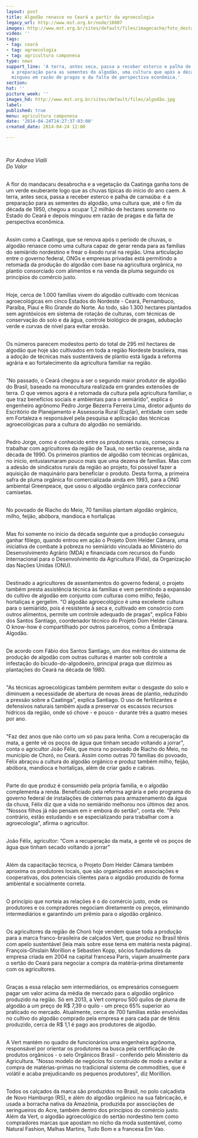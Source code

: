 ```yaml
---
layout: post
title: Algodão renasce no Ceará a partir da agroecologia
legacy_url: http://www.mst.org.br/node/16007
images: http://www.mst.org.br/sites/default/files/imagecache/foto_destaque/algodão.jpg
video: ''
tags:
- tag: ceará
- tag: agroecologia
- tag: agricultura camponesa
type: news
support_line: 'A terra, antes seca, passa a receber esterco e palha de carnaúba: é
  a preparação para as sementes do algodão, uma cultura que após a década de 1960
  minguou em razão de pragas e da falta de perspectiva econômica.'
section: 
hat: ''
picture_week: ''
images_hd: http://www.mst.org.br/sites/default/files/algodão.jpg
label: 
published: true
menu: agricultura camponesa
date: '2014-04-24T14:27:37-03:00'
created_date: 2014-04-24 12:00

---
```

<p>&nbsp;</p><p><em>Por Andrea Vialli<br>Do Valor</em></p><p><br>A flor do mandacaru desabrocha e a vegetação da Caatinga ganha tons de um verde exuberante logo que as chuvas típicas do início do ano caem. A terra, antes seca, passa a receber esterco e palha de carnaúba: é a preparação para as sementes do algodão, uma cultura que, até o fim da década de 1950, chegou a ocupar 1,2 milhão de hectares somente no Estado do Ceará e depois minguou em razão de pragas e da falta de perspectiva econômica.</p><p><br>Assim como a Caatinga, que se renova após o período de chuvas, o algodão renasce como uma cultura capaz de gerar renda para as famílias do semiárido nordestino e frear o êxodo rural na região. Uma articulação entre o governo federal, ONGs e empresas privadas está permitindo a retomada da produção do algodão com base na agricultura orgânica, no plantio consorciado com alimentos e na venda da pluma seguindo os princípios do comércio justo.</p><p><br>Hoje, cerca de 1.000 famílias vivem do algodão cultivado com técnicas agroecológicas em cinco Estados do Nordeste - Ceará, Pernambuco, Paraíba, Piauí e Rio Grande do Norte. Ao todo, são 1.300 hectares plantados sem agrotóxicos em sistema de rotação de culturas, com técnicas de conservação do solo e da água, controle biológico de pragas, adubação verde e curvas de nível para evitar erosão.</p><p><br>Os números parecem modestos perto do total de 295 mil hectares de algodão que hoje são cultivados em toda a região Nordeste brasileira, mas a adoção de técnicas mais sustentáveis de plantio está ligada à reforma agrária e ao fortalecimento da agricultura familiar na região.</p><p><br>"No passado, o Ceará chegou a ser o segundo maior produtor de algodão do Brasil, baseado na monocultura realizada em grandes extensões de terra. O que vemos agora é a retomada da cultura pela agricultura familiar, o que traz benefícios sociais e ambientais para o semiárido", explica o engenheiro agrônomo Pedro Jorge Bezerra Ferreira Lima, diretor adjunto do Escritório de Planejamento e Assessoria Rural (Esplar), entidade com sede em Fortaleza e responsável pela pesquisa e aplicação das técnicas agroecológicas para a cultura do algodão no semiárido.</p><p><br>Pedro Jorge, como é conhecido entre os produtores rurais, começou a trabalhar com agricultores da região de Tauá, no sertão cearense, ainda na década de 1990. Os primeiros plantios de algodão com técnicas orgânicas, no inicio, entusiasmaram pouco mais que uma dezena de famílias. Mas com a adesão de sindicatos rurais da região ao projeto, foi possível fazer a aquisição de maquinário para beneficiar o produto. Desta forma, a primeira safra de pluma orgânica foi comercializada ainda em 1993, para a ONG ambiental Greenpeace, que usou o algodão orgânico para confeccionar camisetas.</p><p><br>No povoado de Riacho do Meio, 70 famílias plantam algodão orgânico, milho, feijão, abóbora, mandioca e hortaliças</p><p><br>Mas foi somente no início da década seguinte que a produção conseguiu ganhar fôlego, quando entrou em ação o Projeto Dom Helder Câmara, uma iniciativa de combate à pobreza no semiárido vinculada ao Ministério do Desenvolvimento Agrário (MDA) e financiada com recursos do Fundo Internacional para o Desenvolvimento da Agricultura (Fida), da Organização das Nações Unidas (ONU).</p><p><br>Destinado a agricultores de assentamentos do governo federal, o projeto também presta assistência técnica às famílias e vem permitindo a expansão do cultivo de algodão em conjunto com culturas como milho, feijão, hortaliças e gergelim. "O algodão agroecológico é uma excelente cultura para o semiárido, pois é resistente à seca e, cultivado em consórcio com outros alimentos, permite um controle adequado de pragas", explica Fábio dos Santos Santiago, coordenador técnico do Projeto Dom Helder Câmara. O know-how é compartilhado por outros parceiros, como a Embrapa Algodão.</p><p><br>De acordo com Fábio dos Santos Santiago, um dos méritos do sistema de produção de algodão com outras culturas é manter sob controle a infestação do bicudo-do-algodoeiro, principal praga que dizimou as plantações do Ceará na década de 1980.</p><p><br>"As técnicas agroecológicas também permitem evitar o desgaste do solo e diminuem a necessidade de abertura de novas áreas de plantio, reduzindo a pressão sobre a Caatinga", explica Santiago. O uso de fertilizantes e defensivos naturais também ajuda a preservar os escassos recursos hídricos da região, onde só chove - e pouco - durante três a quatro meses por ano.</p><p><br>"Faz dez anos que não corto um só pau para lenha. Com a recuperação da mata, a gente vê os poços de água que tinham secado voltando a jorrar", conta o agricultor João Félix, que mora no povoado de Riacho do Meio, no município de Choró, no Ceará. Assim como outras 70 famílias do povoado, Félix abraçou a cultura do algodão orgânico e produz também milho, feijão, abóbora, mandioca e hortaliças, além de criar gado e cabras.</p><p><br>Parte do que produz é consumido pela própria família, e o algodão complementa a renda. Beneficiado pela reforma agrária e pelo programa do governo federal de instalações de cisternas para armazenamento da água da chuva, Félix diz que a vida no semiárido melhorou nos últimos dez anos. "Nossos filhos já não pensam em ir embora do sertão", conta ele. "Pelo contrário, estão estudando e se especializando para trabalhar com a agroecologia", afirma o agricultor.</p><p><br>João Félix, agricultor: “Com a recuperação da mata, a gente vê os poços de água que tinham secado voltando a jorrar”</p><p><br>Além da capacitação técnica, o Projeto Dom Helder Câmara também aproxima os produtores locais, que são organizados em associações e cooperativas, dos potenciais clientes para o algodão produzido de forma ambiental e socialmente correta.</p><p><br>O princípio que norteia as relações é o do comércio justo, onde os produtores e os compradores negociam diretamente os preços, eliminando intermediários e garantindo um prêmio para o algodão orgânico.</p><p><br>Os agricultores da região de Choró hoje vendem quase toda a produção para a marca franco-brasileira de calçados Vert, que produz no Brasil tênis com apelo sustentável (leia mais sobre esse tema em matéria nesta página). François-Ghislain Morillion e Sébastien Kopp, sócios fundadores da empresa criada em 2004 na capital francesa Paris, viajam anualmente para o sertão do Ceará para negociar a compra da matéria-prima diretamente com os agricultores.</p><p><br>Graças a essa relação sem intermediários, os empresários conseguem pagar um valor acima da média de mercado para o algodão orgânico produzido na região. Só em 2013, a Vert comprou 500 quilos de pluma de algodão a um preço de R$ 7,39 o quilo - um preço 65% superior ao praticado no mercado. Atualmente, cerca de 700 famílias estão envolvidas no cultivo do algodão comprado pela empresa e para cada par de tênis produzido, cerca de R$ 1,1 é pago aos produtores de algodão.</p><p><br>A Vert mantém no quadro de funcionários uma engenheira agrônoma, responsável por orientar os produtores na busca pela certificação de produtos orgânicos - o selo Orgânicos Brasil - conferido pelo Ministério da Agricultura. "Nosso modelo de negócios foi construído de modo a evitar a compra de matérias-primas no tradicional sistema de commodities, que é volátil e acaba prejudicando os pequenos produtores", diz Morillion.</p><p><br>Todos os calçados da marca são produzidos no Brasil, no polo calçadista de Novo Hamburgo (RS), e além do algodão orgânico na sua fabricação, é usada a borracha nativa da Amazônia, produzida por associações de seringueiros do Acre, também dentro dos princípios do comércio justo. Além da Vert, o algodão agroecológico do sertão nordestino tem como compradores marcas que apostam no nicho da moda sustentável, como Natural Fashion, Malhas Martins, Tudo Bom e a francesa Em Vao.</p><div>&nbsp;</div><div>&nbsp;</div><div>&nbsp;</div>
